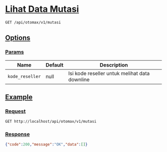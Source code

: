 # [Lihat Data Mutasi]()

<!-- @category Common -->

```bash
GET /api/otomax/v1/mutasi
```

## [Options]()

### [Params]()

Name | Default | Description
--- | --- | ---
`kode_reseller` | null | Isi kode reseller untuk melihat data downline

## [Example]()

### [Request]()

```bash
GET http://localhost/api/otomax/v1/mutasi
```

### [Response]()

```json
{"code":200,"message":"OK","data":[]}
```